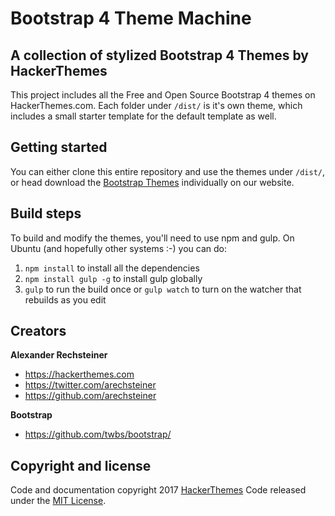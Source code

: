 # Bootstrap 4 Theme Machine

## A collection of stylized Bootstrap 4 Themes by HackerThemes

This project includes all the Free and Open Source Bootstrap 4 themes on HackerThemes.com. Each folder under `/dist/` is it's own theme, which includes a small starter template for the default template as well.

## Getting started

You can either clone this entire repository and use the themes under `/dist/`, or head download the [Bootstrap Themes](https://hackerthemes.com) individually on our website.

## Build steps

To build and modify the themes, you'll need to use npm and gulp. On Ubuntu (and hopefully other systems :-) you can do:

1. `npm install` to install all the dependencies
2. `npm install gulp -g` to install gulp globally
3. `gulp` to run the build once or `gulp watch` to turn on the watcher that rebuilds as you edit

## Creators

**Alexander Rechsteiner**

- <https://hackerthemes.com>
- <https://twitter.com/arechsteiner>
- <https://github.com/arechsteiner>

**Bootstrap**

- <https://github.com/twbs/bootstrap/>

## Copyright and license

Code and documentation copyright 2017 [HackerThemes](https://hacekrthemes.com) Code released under the [MIT License](https://opensource.org/licenses/MIT).
